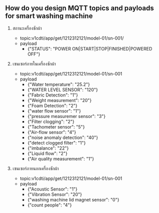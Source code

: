## How do you design MQTT topics and payloads for smart washing machine

1. สถานะเครื่องซักผ้า
    - topic:v1cdti/app/get/1212312121/model-01/sn-001/
    - payload
        - {"STATUS": "POWER ON|START|STOP|FINISHED|POWERED OFF"}
1. เซนเซอร์ภายในเครื่องซักผ้า
    - topic:v1cdti/app/get/1212312121/model-01/sn-001
    - payload
        - {"Water temperature": "25.2"}
        - {"WATER LEVEL SENSOR": "120"}
        - {"Fabric Detection": "1"}
        - {"Weight measurement": "20"}
        - {"Foam Detection": "2"}
        - {"water flow sensor": "1"}
        - {"pressure measuremer sensor": "3"}
        - {"Filter clogging": "2"}
        - {"Tachometer sensor": "5"}
        - {"Air-flow sensor": "4"}
        - {"noise anomaly detection": "40"}
        - {"detect clogged filter": "1"}
        - {"imbalance": "22"}
        - {"Liquid flow": "2"}
        - {"Air quality measurement": "1"}
        

 1. เซนเซอร์ภายนอกเครื่องซักผ้า
    - topic:v1cdti/app/get/1212312121/model-01/sn-001
    - payload
        - {"Acoustic Sensor": "1"}
        - {"Vibration Sensor": "20"}
        - {"washing machine lid magnet sensor": "0"}
        - {"count people": "4"}



